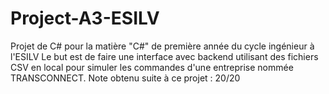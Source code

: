 # Project-A3-ESILV
Projet de C# pour la matière "C#" de première année du cycle ingénieur à l'ESILV
Le but est de faire une interface avec backend utilisant des fichiers CSV en local pour simuler les commandes d'une entreprise nommée TRANSCONNECT.
Note obtenu suite à ce projet : 20/20
